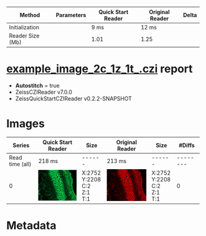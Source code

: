 |  Method            | Parameters       | Quick Start Reader | Original Reader | Delta  |
| -------------------|------------------|--------------------|-----------------|------- |
| Initialization     |                  |9 ms|12 ms|        |
| Reader Size (Mb)     |                  |1.01|1.25|        |
# [example_image_2c_1z_1t_.czi](https://zenodo.org/record/5172827/files/example_image_2c_1z_1t_.czi) report
 - **Autostitch** = true
 - ZeissCZIReader v7.0.0
 - ZeissQuickStartCZIReader v0.2.2-SNAPSHOT

# Images 

| Series            | Quick Start Reader | Size | Original Reader | Size | #Diffs |
|-------------------|--------------------|------|-----------------|------|--------|
| Read time (all)   |218 ms|------|213 ms|------|--------|
|0|![example_image_2c_1z_1t_.quick_true.flat_true.stitch_true.series_0.jpg](example_image_2c_1z_1t_/example_image_2c_1z_1t_.quick_true.flat_true.stitch_true.series_0.jpg)|X:2752<br>Y:2208<br>C:2<br>Z:1<br>T:1|![example_image_2c_1z_1t_.quick_false.flat_true.stitch_true.series_0.jpg](example_image_2c_1z_1t_/example_image_2c_1z_1t_.quick_false.flat_true.stitch_true.series_0.jpg)|X:2752<br>Y:2208<br>C:2<br>Z:1<br>T:1|0|

# Metadata

